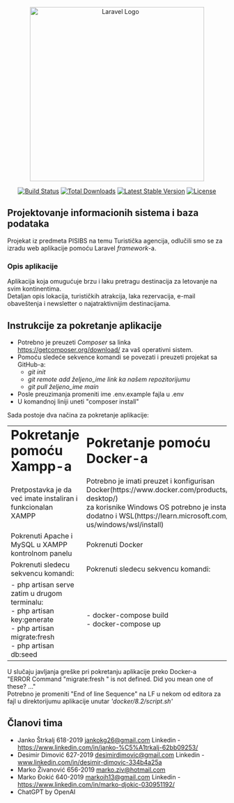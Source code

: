 <p align="center"><a href="https://laravel.com" target="_blank"><img src="https://raw.githubusercontent.com/laravel/art/master/logo-lockup/5%20SVG/2%20CMYK/1%20Full%20Color/laravel-logolockup-cmyk-red.svg" width="400" alt="Laravel Logo"></a></p>

<p align="center">
<a href="https://github.com/laravel/framework/actions"><img src="https://github.com/laravel/framework/workflows/tests/badge.svg" alt="Build Status"></a>
<a href="https://packagist.org/packages/laravel/framework"><img src="https://img.shields.io/packagist/dt/laravel/framework" alt="Total Downloads"></a>
<a href="https://packagist.org/packages/laravel/framework"><img src="https://img.shields.io/packagist/v/laravel/framework" alt="Latest Stable Version"></a>
<a href="https://packagist.org/packages/laravel/framework"><img src="https://img.shields.io/packagist/l/laravel/framework" alt="License"></a>
</p>

## Projektovanje informacionih sistema i baza podataka
Projekat iz predmeta PISIBS na temu Turistička agencija, odlučili smo se za izradu web aplikacije pomoću Laravel <i>framework</i>-a.
<h3>Opis aplikacije</h3>
Aplikacija koja omugućuje brzu i laku pretragu destinacija za letovanje na svim kontinentima. <br>
Detaljan opis lokacija, turističkih atrakcija, laka rezervacija, e-mail obaveštenja i newsletter o najatraktivnijim destinacijama.


## Instrukcije za pokretanje aplikacije

- Potrebno je preuzeti <i>Composer</i> sa linka https://getcomposer.org/download/ za vaš operativni sistem.
- Pomoću sledeće sekvence komandi se povezati i preuzeti projekat sa GitHub-a:
    - <i>git init</i>
    - <i>git remote add željeno_ime link ka našem repozitorijumu </i>
    - <i>git pull željeno_ime main</i>
- Posle preuzimanja promeniti ime .env.example fajla u .env
- U komandnoj liniji uneti "composer install" 

Sada postoje dva načina za pokretanje aplikacije:
<table border="0">
 <tr>
    <td><b style="font-size:30px">Pokretanje pomoću Xampp-a</b></td>
    <td><b style="font-size:30px">Pokretanje pomoću Docker-a</b></td>
 </tr>
 <tr>
    <td>Pretpostavka je da već imate instaliran i funkcionalan XAMPP</td>
    <td>Potrebno je imati preuzet i konfigurisan Docker(https://www.docker.com/products/docker-desktop/) <br>
        za korisnike Windows OS potrebno je instalirati dodatno i WSL(https://learn.microsoft.com/en-us/windows/wsl/install)</td>
 </tr>
 <tr>
    <td>Pokrenuti Apache i MySQL u XAMPP kontrolnom panelu</td>
    <td>Pokrenuti Docker</td>
 </tr>
  <tr>
    <td>Pokrenuti sledecu sekvencu komandi:</td>
    <td>Pokrenuti sledecu sekvencu komandi:</td>
 </tr>
 <tr>
    <td>    - php artisan serve <br>
            zatim u drugom terminalu: <br>
            - php artisan key:generate <br>
            - php artisan migrate:fresh <br>
            - php artisan db:seed
            </td>
    <td>- docker-compose build <br>
        - docker-compose up</td>
 </tr>
</table>

U slučaju javljanja greške pri pokretanju aplikacije preko Docker-a <br>
"ERROR  Command "migrate:fresh " is not defined. Did you mean one of these? ..." <br>
Potrebno je promeniti "End of line Sequence" na LF u nekom od editora za fajl u direktorijumu aplikacije unutar <i>'docker/8.2/script.sh'</i>

## Članovi tima
- Janko Štrkalj 618-2019 jankokg26@gmail.com Linkedin - https://www.linkedin.com/in/janko-%C5%A1trkalj-62bb09253/
- Desimir Dimović 627-2019 desimirdimovic@gmail.com Linkedin - www.linkedin.com/in/desimir-dimovic-334b4a25a
- Marko Živanović 656-2019 marko.ziv@hotmail.com
- Marko Đokić 640-2019 markojh13@gmail.com Linkedin - https://www.linkedin.com/in/marko-djokic-030951192/
- ChatGPT by OpenAI 